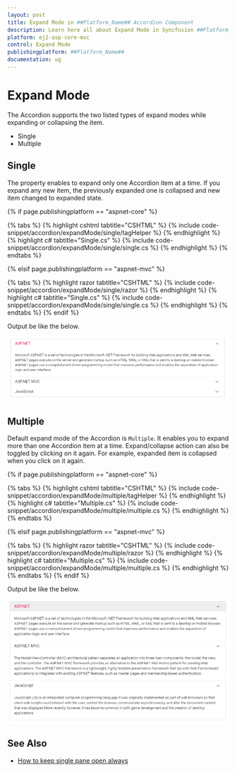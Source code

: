 ```yaml
---
layout: post
title: Expand Mode in ##Platform_Name## Accordion Component
description: Learn here all about Expand Mode in Syncfusion ##Platform_Name## Accordion component of Syncfusion Essential JS 2 and more.
platform: ej2-asp-core-mvc
control: Expand Mode
publishingplatform: ##Platform_Name##
documentation: ug
---
```



# Expand Mode

 The Accordion supports the two listed types of expand modes while expanding or collapsing the item.

* Single
* Multiple

## Single

The property enables to expand only one Accordion item at a time. If you expand any new item, the previously expanded one is collapsed and new item changed to expanded state.

{% if page.publishingplatform == "aspnet-core" %}

{% tabs %}
{% highlight cshtml tabtitle="CSHTML" %}
{% include code-snippet/accordion/expandMode/single/tagHelper %}
{% endhighlight %}
{% highlight c# tabtitle="Single.cs" %}
{% include code-snippet/accordion/expandMode/single/single.cs %}
{% endhighlight %}
{% endtabs %}

{% elsif page.publishingplatform == "aspnet-mvc" %}

{% tabs %}
{% highlight razor tabtitle="CSHTML" %}
{% include code-snippet/accordion/expandMode/single/razor %}
{% endhighlight %}
{% highlight c# tabtitle="Single.cs" %}
{% include code-snippet/accordion/expandMode/single/single.cs %}
{% endhighlight %}
{% endtabs %}
{% endif %}



Output be like the below.

![Accordion Control with expand mode of single type](./images/single.PNG)

## Multiple

Default expand mode of the Accordion is `Multiple`. It enables you to expand more than one Accordion item at a time. Expand/collapse action can also be toggled by clicking on it again. For example, expanded item is collapsed when you click on it again.

{% if page.publishingplatform == "aspnet-core" %}

{% tabs %}
{% highlight cshtml tabtitle="CSHTML" %}
{% include code-snippet/accordion/expandMode/multiple/tagHelper %}
{% endhighlight %}
{% highlight c# tabtitle="Multiple.cs" %}
{% include code-snippet/accordion/expandMode/multiple/multiple.cs %}
{% endhighlight %}
{% endtabs %}

{% elsif page.publishingplatform == "aspnet-mvc" %}

{% tabs %}
{% highlight razor tabtitle="CSHTML" %}
{% include code-snippet/accordion/expandMode/multiple/razor %}
{% endhighlight %}
{% highlight c# tabtitle="Multiple.cs" %}
{% include code-snippet/accordion/expandMode/multiple/multiple.cs %}
{% endhighlight %}
{% endtabs %}
{% endif %}



Output be like the below.

![Accordion Control with expand mode of multiple type](./images/multiple.PNG)

## See Also

* [How to keep single pane open always](./how-to/to-keep-single-pane-open-always)